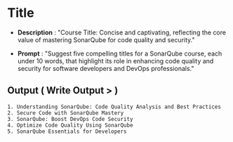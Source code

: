 # Title

- **Description** : "Course Title: Concise and captivating, reflecting the core value of mastering SonarQube for code quality and security."

- **Prompt** : "Suggest five compelling titles for a SonarQube course, each under 10 words, that highlight its role in enhancing code quality and security for software developers and DevOps professionals."

## Output ( Write Output > )
```
1. Understanding SonarQube: Code Quality Analysis and Best Practices
2. Secure Code with SonarQube Mastery  
3. SonarQube: Boost DevOps Code Security  
4. Optimize Code Quality Using SonarQube  
5. SonarQube Essentials for Developers
```
